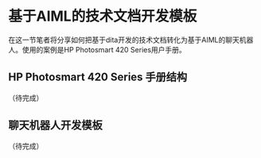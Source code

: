 基于AIML的技术文档开发模板
======================
在这一节笔者将分享如何把基于dita开发的技术文档转化为基于AIML的聊天机器人。使用的案例是HP Photosmart 420 Series用户手册。

## HP Photosmart 420 Series 手册结构

（待完成）

## 聊天机器人开发模板

（待完成）